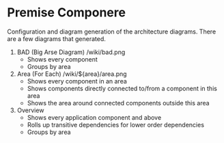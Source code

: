 Premise Componere
=================
Configuration and diagram generation of the architecture diagrams. There are a few diagrams that generated.

1.  BAD (Big Arse Diagram) /wiki/bad.png
    * Shows every component
    * Groups by area
2.  Area (For Each) /wiki/${area}/area.png
    * Shows every component in an area
    * Shows components directly connected to/from a component in this area
    * Shows the area around connected components outside this area
3.  Overview
    * Shows every application component and above
    * Rolls up transitive dependencies for lower order dependencies
    * Groups by area
